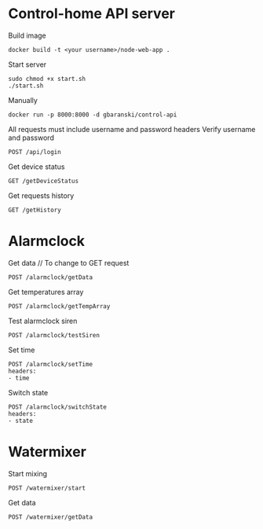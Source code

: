 # Control-home API server
Build image
```
docker build -t <your username>/node-web-app .
```

Start server
```
sudo chmod +x start.sh
./start.sh
```

Manually
```
docker run -p 8000:8000 -d gbaranski/control-api
```

All requests must include username and password headers
Verify username and password
```
POST /api/login
```

Get device status
```
GET /getDeviceStatus
```
Get requests history
```
GET /getHistory
```

# Alarmclock
Get data // To change to GET request
```
POST /alarmclock/getData

```
Get temperatures array
```
POST /alarmclock/getTempArray
```
Test alarmclock siren
```
POST /alarmclock/testSiren
```
Set time
```
POST /alarmclock/setTime
headers:
- time
```
Switch state
```
POST /alarmclock/switchState
headers:
- state
```
# Watermixer
Start mixing
```
POST /watermixer/start
```
Get data
```
POST /watermixer/getData
```
